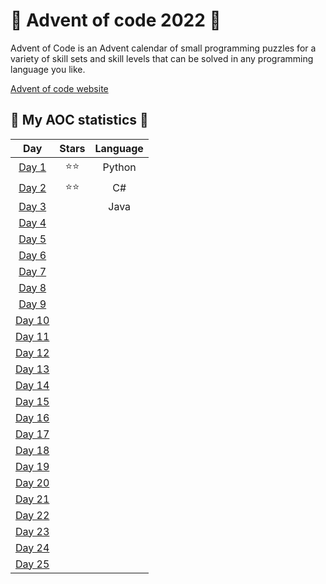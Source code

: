 # 🎄 **Advent of code 2022** 🎄

Advent of Code is an Advent calendar of small programming puzzles for a variety of skill sets and skill levels that can be solved in any programming language you like.

[Advent of code website](https://adventofcode.com)


## 🎄 **My AOC statistics** 🎄
| **Day**  | **Stars** | **Language** |
|:--------:|:---------:|:------------:|
|  [Day 1](https://github.com/MaximilianMcC/Advent-of-code-2022/tree/main/Day%201)   | ⭐⭐      | Python       |
|  [Day 2](https://github.com/MaximilianMcC/Advent-of-code-2022/tree/main/Day%202)   | ⭐⭐      | C#           |
|  [Day 3](https://github.com/MaximilianMcC/Advent-of-code-2022/tree/main/Day%203)   |           | Java         |
|  [Day 4](https://github.com/MaximilianMcC/Advent-of-code-2022/tree/main/Day%204)   |           |              |
|  [Day 5](https://github.com/MaximilianMcC/Advent-of-code-2022/tree/main/Day%205)   |           |              |
|  [Day 6](https://github.com/MaximilianMcC/Advent-of-code-2022/tree/main/Day%206)   |           |              |
|  [Day 7](https://github.com/MaximilianMcC/Advent-of-code-2022/tree/main/Day%207)   |           |              |
|  [Day 8](https://github.com/MaximilianMcC/Advent-of-code-2022/tree/main/Day%208)   |           |              |
|  [Day 9](https://github.com/MaximilianMcC/Advent-of-code-2022/tree/main/Day%209)   |           |              |
|  [Day 10](https://github.com/MaximilianMcC/Advent-of-code-2022/tree/main/Day%2010)  |           |              |
|  [Day 11](https://github.com/MaximilianMcC/Advent-of-code-2022/tree/main/Day%2011)  |           |              |
|  [Day 12](https://github.com/MaximilianMcC/Advent-of-code-2022/tree/main/Day%2012)  |           |              |
|  [Day 13](https://github.com/MaximilianMcC/Advent-of-code-2022/tree/main/Day%2013)  |           |              |
|  [Day 14](https://github.com/MaximilianMcC/Advent-of-code-2022/tree/main/Day%2014)  |           |              |
|  [Day 15](https://github.com/MaximilianMcC/Advent-of-code-2022/tree/main/Day%2015)  |           |              |
|  [Day 16](https://github.com/MaximilianMcC/Advent-of-code-2022/tree/main/Day%2016)  |           |              |
|  [Day 17](https://github.com/MaximilianMcC/Advent-of-code-2022/tree/main/Day%2017)  |           |              |
|  [Day 18](https://github.com/MaximilianMcC/Advent-of-code-2022/tree/main/Day%2018)  |           |              |
|  [Day 19](https://github.com/MaximilianMcC/Advent-of-code-2022/tree/main/Day%2019)  |           |              |
|  [Day 20](https://github.com/MaximilianMcC/Advent-of-code-2022/tree/main/Day%2020)  |           |              |
|  [Day 21](https://github.com/MaximilianMcC/Advent-of-code-2022/tree/main/Day%2021)  |           |              |
|  [Day 22](https://github.com/MaximilianMcC/Advent-of-code-2022/tree/main/Day%2022)  |           |              |
|  [Day 23](https://github.com/MaximilianMcC/Advent-of-code-2022/tree/main/Day%2023)  |           |              |
|  [Day 24](https://github.com/MaximilianMcC/Advent-of-code-2022/tree/main/Day%2024)  |           |              |
|  [Day 25](https://github.com/MaximilianMcC/Advent-of-code-2022/tree/main/Day%2025)  |           |              |